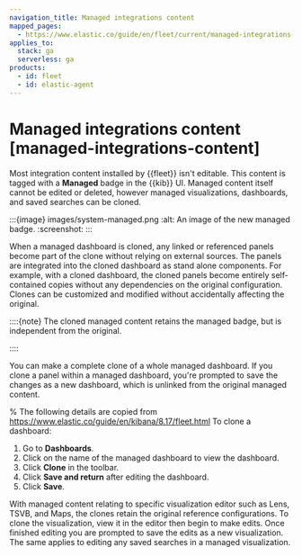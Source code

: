 ```yaml
---
navigation_title: Managed integrations content
mapped_pages:
  - https://www.elastic.co/guide/en/fleet/current/managed-integrations-content.html
applies_to:
  stack: ga
  serverless: ga
products:
  - id: fleet
  - id: elastic-agent
---
```


# Managed integrations content [managed-integrations-content]


Most integration content installed by {{fleet}} isn't editable. This content is tagged with a **Managed** badge in the {{kib}} UI. Managed content itself cannot be edited or deleted, however managed visualizations, dashboards, and saved searches can be cloned.

:::{image} images/system-managed.png
:alt: An image of the new managed badge.
:screenshot:
:::

When a managed dashboard is cloned, any linked or referenced panels become part of the clone without relying on external sources. The panels are integrated into the cloned dashboard as stand alone components. For example, with a cloned dashboard, the cloned panels become entirely self-contained copies without any dependencies on the original configuration. Clones can be customized and modified without accidentally affecting the original.

::::{note}
The cloned managed content retains the managed badge, but is independent from the original.

::::

You can make a complete clone of a whole managed dashboard. If you clone a panel within a managed dashboard, you're prompted to save the changes as a new dashboard, which is unlinked from the original managed content.

% The following details are copied from https://www.elastic.co/guide/en/kibana/8.17/fleet.html
To clone a dashboard:

1. Go to **Dashboards**.
2. Click on the name of the managed dashboard to view the dashboard.
3. Click **Clone** in the toolbar.
4. Click **Save and return** after editing the dashboard.
5. Click **Save**.

With managed content relating to specific visualization editor such as Lens, TSVB, and Maps, the clones retain the original reference configurations. To clone the visualization, view it in the editor then begin to make edits. Once finished editing you are prompted to save the edits as a new visualization. The same applies to editing any saved searches in a managed visualization.
